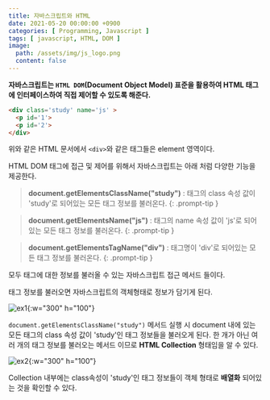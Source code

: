 ```yaml
---
title: 자바스크립트와 HTML
date: 2021-05-20 00:00:00 +0900
categories: [ Programming, Javascript ]
tags: [ javascript, HTML, DOM ]
image:
  path: /assets/img/js_logo.png
  content: false
---
```


**자바스크립트는 `HTML DOM`(Document Object Model) 표준을 활용하여 HTML 태그에 인터페이스하여 직접 제어할 수 있도록 해준다.**
``` html
<div class='study' name='js' >
  <p id='1'>
  <p id='2'>
</div>
```

위와 같은 HTML 문서에서 `<div>`와 같은 태그들은 element 영역이다.

HTML DOM 태그에 접근 및 제어를 위해서 자바스크립트는 아래 처럼 다양한 기능을 제공한다.


> **document.getElementsClassName("study")** : 태그의 class 속성 값이 'study'로 되어있는 모든 태그 정보를 불러온다.
{: .prompt-tip }

> **document.getElementsName("js")** : 태그의 name 속성 값이 'js'로 되어있는 모든 태그 정보를 불러온다.
{: .prompt-tip }

> **document.getElementsTagName("div")** : 태그명이 'div'로 되어있는 모든 태그 정보를 불러온다.
{: .prompt-tip }


모두 태그에 대한 정보를 불러올 수 있는 자바스크립트 접근 메서드 들이다. 

태그 정보를 불러오면 자바스크립트의 객체형태로 정보가 담기게 된다.


![ex1](https://img1.daumcdn.net/thumb/R1280x0/?scode=mtistory2&fname=https%3A%2F%2Fblog.kakaocdn.net%2Fdn%2FwKqCY%2Fbtq5kZbY5Yk%2Fhh25Lr6hQcTVkOxvi9Lxok%2Fimg.png){:w="300" h="100"}

`document.getElementsClassName("study")` 메서드 실행 시 document 내에 있는 모든 태그의 class 속성 값이 'study'인 태그 정보들을 불러오게 된다. 
한 개가 아닌 여러 개의 태그 정보를 불러오는 메서드 이므로 **HTML Collection** 형태임을 알 수 있다.

![ex2](https://img1.daumcdn.net/thumb/R1280x0/?scode=mtistory2&fname=https%3A%2F%2Fblog.kakaocdn.net%2Fdn%2F29Nhy%2Fbtq5qpmOTp4%2FDe6PxZzwhIRqEjc0UNpzc0%2Fimg.png){:w="300" h="100"}

Collection 내부에는 class속성이 'study'인 태그 정보들이 객체 형태로 **배열화** 되어있는 것을 확인할 수 있다.

